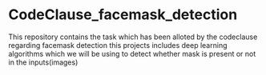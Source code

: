 # CodeClause_facemask_detection
This repository contains the task which has been alloted by the codeclause regarding facemask detection this projects includes deep learning algorithms which we will be using to detect whether mask is present
or not in the inputs(images)
